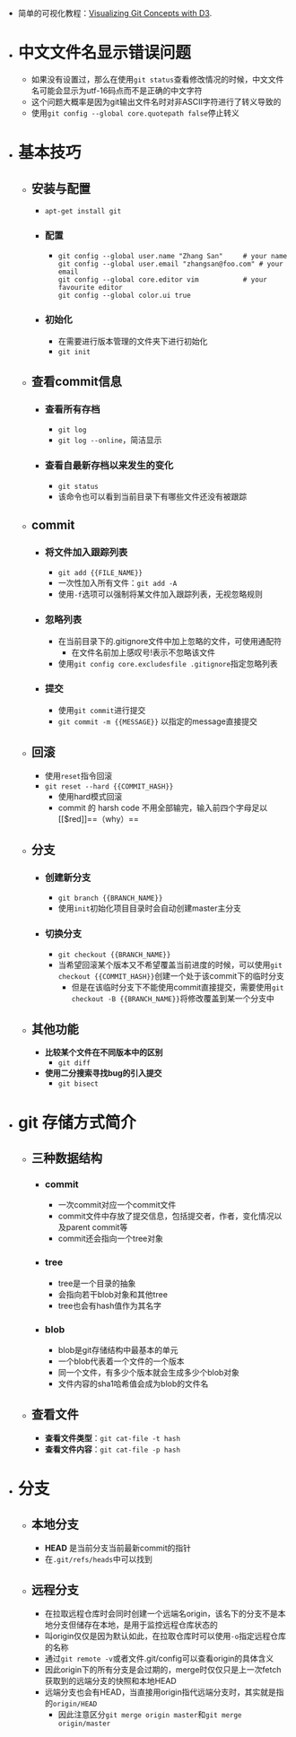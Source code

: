 - 简单的可视化教程：[Visualizing Git Concepts with D3](http://onlywei.github.io/explain-git-with-d3).
- # 中文文件名显示错误问题
	- 如果没有设置过，那么在使用`git status`查看修改情况的时候，中文文件名可能会显示为utf-16码点而不是正确的中文字符
	- 这个问题大概率是因为git输出文件名时对非ASCII字符进行了转义导致的
	- 使用``git config --global core.quotepath false``停止转义
- # 基本技巧
	- ## 安装与配置
		- ``apt-get install git``
		- ### 配置
			- ```
			  git config --global user.name "Zhang San"		# your name
			  git config --global user.email "zhangsan@foo.com"	# your email
			  git config --global core.editor vim			# your favourite editor
			  git config --global color.ui true
			  ```
		- ### 初始化
			- 在需要进行版本管理的文件夹下进行初始化
			- ``git init``
	- ## 查看commit信息
		- ### 查看所有存档
			- ``git log``
			- ``git log --online``，简洁显示
		- ### 查看自最新存档以来发生的变化
			- ``git status``
			- 该命令也可以看到当前目录下有哪些文件还没有被跟踪
	- ## commit
		- ### 将文件加入跟踪列表
			- ``git add {{FILE_NAME}}``
			- 一次性加入所有文件：``git add -A``
			- 使用``-f``选项可以强制将某文件加入跟踪列表，无视忽略规则
		- ### 忽略列表
			- 在当前目录下的.gitignore文件中加上忽略的文件，可使用通配符
				- 在文件名前加上感叹号!表示不忽略该文件
			- 使用``git config core.excludesfile .gitignore``指定忽略列表
		- ### 提交
			- 使用``git commit``进行提交
			- ``git commit -m {{MESSAGE}}`` 以指定的message直接提交
	- ## 回滚
		- 使用``reset``指令回滚
		- ``git reset --hard {{COMMIT_HASH}}``
			- 使用hard模式回滚
			- commit 的 harsh code 不用全部输完，输入前四个字母足以[[$red]]==（why）==
	- ## 分支
		- ### 创建新分支
			- ``git branch {{BRANCH_NAME}}``
			- 使用``init``初始化项目目录时会自动创建master主分支
		- ### 切换分支
			- ``git checkout {{BRANCH_NAME}}``
			- 当希望回滚某个版本又不希望覆盖当前进度的时候，可以使用``git checkout {{COMMIT_HASH}}``创建一个处于该commit下的临时分支
				- 但是在该临时分支下不能使用commit直接提交，需要使用``git checkout -B {{BRANCH_NAME}}``将修改覆盖到某一个分支中
	- ## 其他功能
		- **比较某个文件在不同版本中的区别**
			- ``git diff``
		- **使用二分搜索寻找bug的引入提交**
			- ``git bisect``
- # git 存储方式简介
	- ## 三种数据结构
		- ### commit
			- 一次commit对应一个commit文件
			- commit文件中存放了提交信息，包括提交者，作者，变化情况以及parent commit等
			- commit还会指向一个tree对象
		- ### tree
			- tree是一个目录的抽象
			- 会指向若干blob对象和其他tree
			- tree也会有hash值作为其名字
		- ### blob
			- blob是git存储结构中最基本的单元
			- 一个blob代表着一个文件的一个版本
			- 同一个文件，有多少个版本就会生成多少个blob对象
			- 文件内容的sha1哈希值会成为blob的文件名
	- ## 查看文件
		- **查看文件类型**：``git cat-file -t hash``
		- **查看文件内容**：``git cat-file -p hash``
- # 分支
	- ## 本地分支
		- **HEAD** 是当前分支当前最新commit的指针
		- 在``.git/refs/heads``中可以找到
	- ## 远程分支
		- 在拉取远程仓库时会同时创建一个远端名origin，该名下的分支不是本地分支但储存在本地，是用于监控远程仓库状态的
		- 叫origin仅仅是因为默认如此，在拉取仓库时可以使用``-o``指定远程仓库的名称
		- 通过`git remote -v`或者文件.git/config可以查看origin的具体含义
		- 因此origin下的所有分支是会过期的，merge时仅仅只是上一次fetch获取到的远端分支的快照和本地HEAD
		- 远端分支也会有HEAD，当直接用origin指代远端分支时，其实就是指的``origin/HEAD``
			- 因此注意区分``git merge origin master``和``git merge origin/master``
